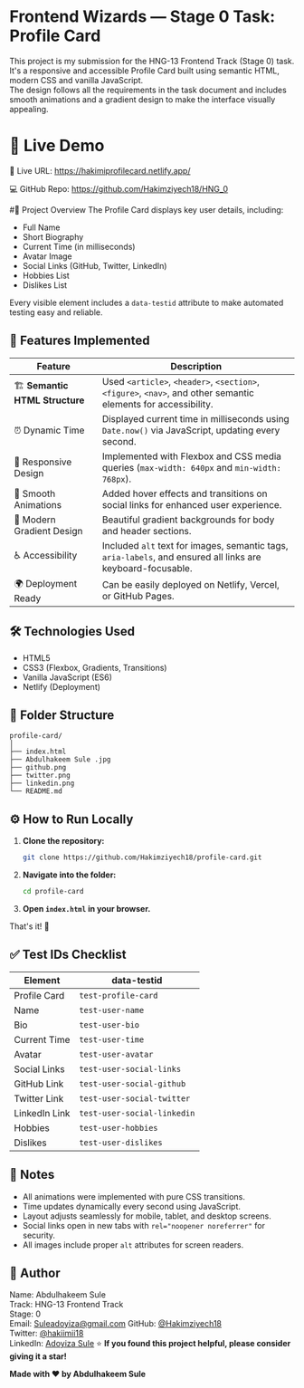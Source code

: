 # Frontend Wizards — Stage 0 Task: Profile Card

This project is my submission for the HNG-13 Frontend Track (Stage 0) task.  
It's a responsive and accessible Profile Card built using semantic HTML, modern CSS and vanilla JavaScript.  
The design follows all the requirements in the task document and includes smooth animations and a gradient design to make the interface visually appealing.

# 🚀 Live Demo
🔗 Live URL: https://hakimiprofilecard.netlify.app/
 
💻 GitHub Repo: https://github.com/Hakimziyech18/HNG_0

#🧠 Project Overview
The Profile Card displays key user details, including:
- Full Name
- Short Biography
- Current Time (in milliseconds)
- Avatar Image
- Social Links (GitHub, Twitter, LinkedIn)
- Hobbies List
- Dislikes List

Every visible element includes a `data-testid` attribute to make automated testing easy and reliable.

## 🧩 Features Implemented
| Feature | Description |
|---------|-------------|
| 🏗 **Semantic HTML Structure** | Used `<article>`, `<header>`, `<section>`, `<figure>`, `<nav>`, and other semantic elements for accessibility. |
| ⏰ Dynamic Time | Displayed current time in milliseconds using `Date.now()` via JavaScript, updating every second. |
| 🎨 Responsive Design | Implemented with Flexbox and CSS media queries (`max-width: 640px` and `min-width: 768px`). |
| 💫 Smooth Animations | Added hover effects and transitions on social links for enhanced user experience. |
| 🎨 Modern Gradient Design | Beautiful gradient backgrounds for body and header sections. |
| ♿ Accessibility | Included `alt` text for images, semantic tags, `aria-labels`, and ensured all links are keyboard-focusable. |
| 🌍 Deployment Ready | Can be easily deployed on Netlify, Vercel, or GitHub Pages. |

## 🛠 Technologies Used
- HTML5
- CSS3 (Flexbox, Gradients, Transitions)
- Vanilla JavaScript (ES6)
- Netlify (Deployment)

## 📂 Folder Structure
```
profile-card/
│
├── index.html
├── Abdulhakeem Sule .jpg
├── github.png
├── twitter.png
├── linkedin.png
└── README.md
```

## ⚙️ How to Run Locally

1. **Clone the repository:**
   ```bash
   git clone https://github.com/Hakimziyech18/profile-card.git
   ```

2. **Navigate into the folder:**
   ```bash
   cd profile-card
   ```

3. **Open `index.html` in your browser.**

That's it! 🎉

## ✅ Test IDs Checklist

| Element | data-testid |
|---------|-------------|
| Profile Card | `test-profile-card` |
| Name | `test-user-name` |
| Bio | `test-user-bio` |
| Current Time | `test-user-time` |
| Avatar | `test-user-avatar` |
| Social Links | `test-user-social-links` |
| GitHub Link | `test-user-social-github` |
| Twitter Link | `test-user-social-twitter` |
| LinkedIn Link | `test-user-social-linkedin` |
| Hobbies | `test-user-hobbies` |
| Dislikes | `test-user-dislikes` |

## 🧾 Notes

- All animations were implemented with pure CSS transitions.
- Time updates dynamically every second using JavaScript.
- Layout adjusts seamlessly for mobile, tablet, and desktop screens.
- Social links open in new tabs with `rel="noopener noreferrer"` for security.
- All images include proper `alt` attributes for screen readers.

## 👤 Author

Name: Abdulhakeem Sule  
Track: HNG-13 Frontend Track  
Stage: 0  
Email: Suleadoyiza@gmail.com
GitHub: [@Hakimziyech18](https://github.com/Hakimziyech18)  
Twitter: [@hakiimii18](https://x.com/hakiimii18)  
LinkedIn: [Adoyiza Sule](https://www.linkedin.com/in/adoyiza-sule-5a4b21374)
⭐️ **If you found this project helpful, please consider giving it a star!**

**Made with ❤️ by Abdulhakeem Sule**
